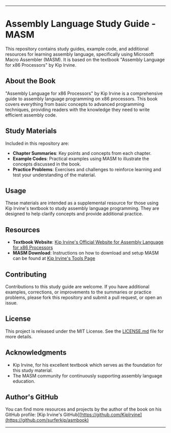 

---

# Assembly Language Study Guide - MASM

This repository contains study guides, example code, and additional resources for learning assembly language, specifically using Microsoft Macro Assembler (MASM). It is based on the textbook "Assembly Language for x86 Processors" by Kip Irvine.

## About the Book

"Assembly Language for x86 Processors" by Kip Irvine is a comprehensive guide to assembly language programming on x86 processors. This book covers everything from basic concepts to advanced programming techniques, providing readers with the knowledge they need to write efficient assembly code.

## Study Materials

Included in this repository are:

- **Chapter Summaries**: Key points and concepts from each chapter.
- **Example Codes**: Practical examples using MASM to illustrate the concepts discussed in the book.
- **Practice Problems**: Exercises and challenges to reinforce learning and test your understanding of the material.

## Usage

These materials are intended as a supplemental resource for those using Kip Irvine's textbook to study assembly language programming. They are designed to help clarify concepts and provide additional practice.

## Resources

- **Textbook Website**: [Kip Irvine's Official Website for Assembly Language for x86 Processors](http://asmirvine.com/)
- **MASM Download**: Instructions on how to download and setup MASM can be found at [Kip Irvine's Tools Page](http://asmirvine.com/gettingStartedVS2022/index.htm)

## Contributing

Contributions to this study guide are welcome. If you have additional examples, corrections, or improvements to the summaries or practice problems, please fork this repository and submit a pull request, or open an issue.

## License

This project is released under the MIT License. See the [LICENSE.md](LICENSE.md) file for more details.

## Acknowledgments

- Kip Irvine, for his excellent textbook which serves as the foundation for this study material.
- The MASM community for continuously supporting assembly language education.

## Author's GitHub

You can find more resources and projects by the author of the book on his GitHub profile:
[Kip Irvine's GitHub][https://github.com/KipIrvine](https://github.com/surferkip/asmbook)

---
